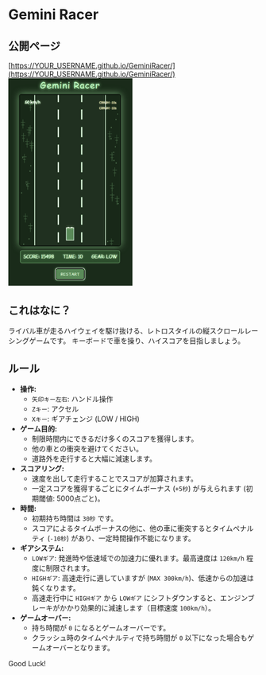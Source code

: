 # Gemini Racer

## 公開ページ

[https://YOUR_USERNAME.github.io/GeminiRacer/](https://YOUR_USERNAME.github.io/GeminiRacer/) 
<img src="gr.gif" alt="Gemini Racer screenshot" width="250"> 
## これはなに？

ライバル車が走るハイウェイを駆け抜ける、レトロスタイルの縦スクロールレーシングゲームです。
キーボードで車を操り、ハイスコアを目指しましょう。

## ルール

- **操作:**
    - `矢印キー左右`: ハンドル操作
    - `Zキー`: アクセル
    - `Xキー`: ギアチェンジ (LOW / HIGH)
- **ゲーム目的:**
    - 制限時間内にできるだけ多くのスコアを獲得します。
    - 他の車との衝突を避けてください。
    - 道路外を走行すると大幅に減速します。
- **スコアリング:**
    - 速度を出して走行することでスコアが加算されます。
    - 一定スコアを獲得するごとにタイムボーナス (`+5秒`) が与えられます (初期閾値: 5000点ごと)。
- **時間:**
    - 初期持ち時間は `30秒` です。
    - スコアによるタイムボーナスの他に、他の車に衝突するとタイムペナルティ (`-10秒`) があり、一定時間操作不能になります。
- **ギアシステム:**
    - `LOWギア`: 発進時や低速域での加速力に優れます。最高速度は `120km/h` 程度に制限されます。
    - `HIGHギア`: 高速走行に適していますが (`MAX 300km/h`)、低速からの加速は鈍くなります。
    - 高速走行中に `HIGHギア` から `LOWギア` にシフトダウンすると、エンジンブレーキがかかり効果的に減速します（目標速度 `100km/h`）。
- **ゲームオーバー:**
    - 持ち時間が `0` になるとゲームオーバーです。
    - クラッシュ時のタイムペナルティで持ち時間が `0` 以下になった場合もゲームオーバーとなります。

Good Luck!